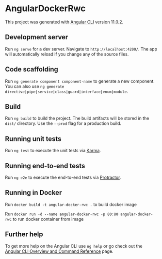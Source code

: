 # AngularDockerRwc

This project was generated with [Angular CLI](https://github.com/angular/angular-cli) version 11.0.2.

## Development server

Run `ng serve` for a dev server. Navigate to `http://localhost:4200/`. The app will automatically reload if you change any of the source files.

## Code scaffolding

Run `ng generate component component-name` to generate a new component. You can also use `ng generate directive|pipe|service|class|guard|interface|enum|module`.

## Build

Run `ng build` to build the project. The build artifacts will be stored in the `dist/` directory. Use the `--prod` flag for a production build.

## Running unit tests

Run `ng test` to execute the unit tests via [Karma](https://karma-runner.github.io).

## Running end-to-end tests

Run `ng e2e` to execute the end-to-end tests via [Protractor](http://www.protractortest.org/).

## Running in Docker

Run `docker build -t angular-docker-rwc .` to build docker image

Run `docker run -d --name angular-docker-rwc -p 80:80 angular-docker-rwc` to run docker container from image

## Further help

To get more help on the Angular CLI use `ng help` or go check out the [Angular CLI Overview and Command Reference](https://angular.io/cli) page.
